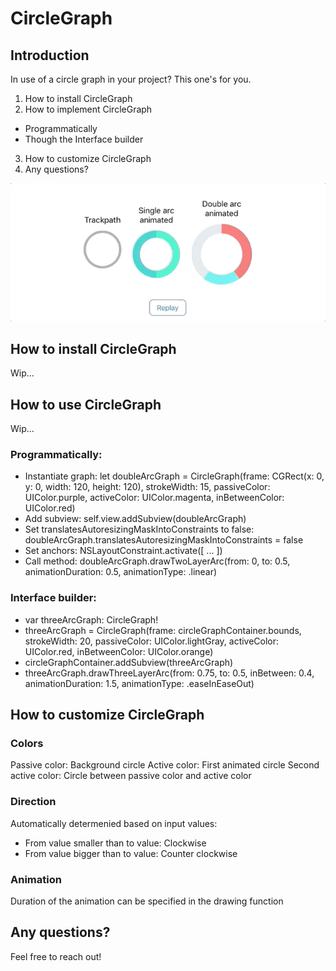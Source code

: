 # CircleGraph

## Introduction
In use of a circle graph in your project? This one's for you.

1. How to install CircleGraph
2. How to implement CircleGraph
- Programmatically
- Though the Interface builder
3. How to customize CircleGraph
4. Any questions?


![Circle graph examples animated](Images/circleGraphsAnimated.gif)

## How to install CircleGraph
Wip...

## How to use CircleGraph
Wip...

### Programmatically:
- Instantiate graph: let doubleArcGraph = CircleGraph(frame: CGRect(x: 0, y: 0, width: 120, height: 120), strokeWidth: 15, passiveColor: UIColor.purple, activeColor: UIColor.magenta, inBetweenColor: UIColor.red)
- Add subview: self.view.addSubview(doubleArcGraph)
- Set translatesAutoresizingMaskIntoConstraints to false: doubleArcGraph.translatesAutoresizingMaskIntoConstraints = false
- Set anchors:  NSLayoutConstraint.activate([ ... ])
- Call method: doubleArcGraph.drawTwoLayerArc(from: 0, to: 0.5, animationDuration: 0.5, animationType: .linear)

### Interface builder:
- var threeArcGraph: CircleGraph!
- threeArcGraph = CircleGraph(frame: circleGraphContainer.bounds, strokeWidth: 20, passiveColor: UIColor.lightGray, activeColor: UIColor.red, inBetweenColor: UIColor.orange)
- circleGraphContainer.addSubview(threeArcGraph)
- threeArcGraph.drawThreeLayerArc(from: 0.75, to: 0.5, inBetween: 0.4, animationDuration: 1.5, animationType: .easeInEaseOut)

## How to customize CircleGraph

### Colors
Passive color: Background circle
Active color: First animated circle
Second active color: Circle between passive color and active color

### Direction
Automatically determenied based on input values:
- From value smaller than to value: Clockwise
- From value bigger than to value: Counter clockwise

### Animation
Duration of the animation can be specified in the drawing function


## Any questions?
Feel free to reach out!

